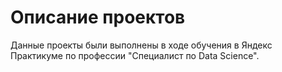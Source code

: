 # Описание проектов 

Данные проекты были выполнены в ходе обучения в Яндекс Практикуме по профессии "Специалист по Data Science".
